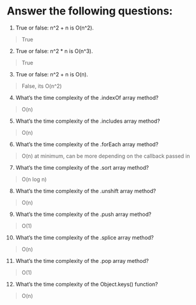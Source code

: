 # Answer the following questions:
1. True or false: n^2 + n is O(n^2).
> True
2. True or false: n^2 * n is O(n^3).
> True
3. True or false: n^2 + n is O(n).
> False, its O(n^2)
4. What’s the time complexity of the .indexOf array method?
> O(n)
5. What’s the time complexity of the .includes array method?
> O(n)
6. What’s the time complexity of the .forEach array method?
> O(n) at minimum, can be more depending on the callback passed in 
7. What’s the time complexity of the .sort array method?
> O(n log n)
8. What’s the time complexity of the .unshift array method?
> O(n)
9. What’s the time complexity of the .push array method?
> O(1)
10. What’s the time complexity of the .splice array method?
> O(n)
11. What’s the time complexity of the .pop array method?
> O(1)
12. What’s the time complexity of the Object.keys() function?
> O(n)
